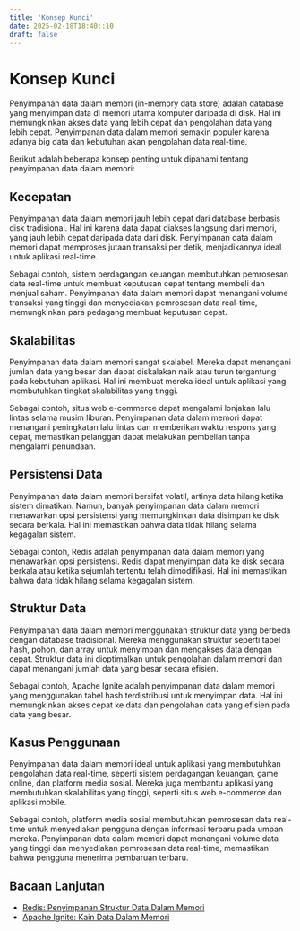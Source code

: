 ```yaml
---
title: 'Konsep Kunci'
date: 2025-02-18T18:40::10
draft: false
---
```


# Konsep Kunci

Penyimpanan data dalam memori (in-memory data store) adalah database yang menyimpan data di memori utama komputer daripada di disk. Hal ini memungkinkan akses data yang lebih cepat dan pengolahan data yang lebih cepat. Penyimpanan data dalam memori semakin populer karena adanya big data dan kebutuhan akan pengolahan data real-time.

Berikut adalah beberapa konsep penting untuk dipahami tentang penyimpanan data dalam memori:

## **Kecepatan**

Penyimpanan data dalam memori jauh lebih cepat dari database berbasis disk tradisional. Hal ini karena data dapat diakses langsung dari memori, yang jauh lebih cepat daripada data dari disk. Penyimpanan data dalam memori dapat memproses jutaan transaksi per detik, menjadikannya ideal untuk aplikasi real-time.

Sebagai contoh, sistem perdagangan keuangan membutuhkan pemrosesan data real-time untuk membuat keputusan cepat tentang membeli dan menjual saham. Penyimpanan data dalam memori dapat menangani volume transaksi yang tinggi dan menyediakan pemrosesan data real-time, memungkinkan para pedagang membuat keputusan cepat.

## **Skalabilitas**

Penyimpanan data dalam memori sangat skalabel. Mereka dapat menangani jumlah data yang besar dan dapat diskalakan naik atau turun tergantung pada kebutuhan aplikasi. Hal ini membuat mereka ideal untuk aplikasi yang membutuhkan tingkat skalabilitas yang tinggi.

Sebagai contoh, situs web e-commerce dapat mengalami lonjakan lalu lintas selama musim liburan. Penyimpanan data dalam memori dapat menangani peningkatan lalu lintas dan memberikan waktu respons yang cepat, memastikan pelanggan dapat melakukan pembelian tanpa mengalami penundaan.

## **Persistensi Data**

Penyimpanan data dalam memori bersifat volatil, artinya data hilang ketika sistem dimatikan. Namun, banyak penyimpanan data dalam memori menawarkan opsi persistensi yang memungkinkan data disimpan ke disk secara berkala. Hal ini memastikan bahwa data tidak hilang selama kegagalan sistem.

Sebagai contoh, Redis adalah penyimpanan data dalam memori yang menawarkan opsi persistensi. Redis dapat menyimpan data ke disk secara berkala atau ketika sejumlah tertentu telah dimodifikasi. Hal ini memastikan bahwa data tidak hilang selama kegagalan sistem.

## **Struktur Data**

Penyimpanan data dalam memori menggunakan struktur data yang berbeda dengan database tradisional. Mereka menggunakan struktur seperti tabel hash, pohon, dan array untuk menyimpan dan mengakses data dengan cepat. Struktur data ini dioptimalkan untuk pengolahan dalam memori dan dapat menangani jumlah data yang besar secara efisien.

Sebagai contoh, Apache Ignite adalah penyimpanan data dalam memori yang menggunakan tabel hash terdistribusi untuk menyimpan data. Hal ini memungkinkan akses cepat ke data dan pengolahan data yang efisien pada data yang besar.

## **Kasus Penggunaan**

Penyimpanan data dalam memori ideal untuk aplikasi yang membutuhkan pengolahan data real-time, seperti sistem perdagangan keuangan, game online, dan platform media sosial. Mereka juga membantu aplikasi yang membutuhkan skalabilitas yang tinggi, seperti situs web e-commerce dan aplikasi mobile.

Sebagai contoh, platform media sosial membutuhkan pemrosesan data real-time untuk menyediakan pengguna dengan informasi terbaru pada umpan mereka. Penyimpanan data dalam memori dapat menangani volume data yang tinggi dan menyediakan pemrosesan data real-time, memastikan bahwa pengguna menerima pembaruan terbaru.

## **Bacaan Lanjutan**

- [Redis: Penyimpanan Struktur Data Dalam Memori](https://redis.io/)
- [Apache Ignite: Kain Data Dalam Memori](https://ignite.apache.org/)
